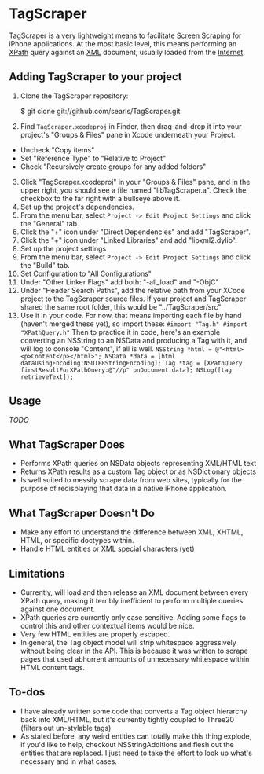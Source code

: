 TagScraper
==========

TagScraper is a very lightweight means to facilitate [Screen Scraping](http://en.wikipedia.org/wiki/Screen_Scraping#Screen_scraping) for iPhone applications. At the most basic level, this means performing an [XPath](http://en.wikipedia.org/wiki/XPath) query against an [XML](http://en.wikipedia.org/wiki/XML) document, usually loaded from the [Internet](http://en.wikipedia.org/wiki/Internet).


Adding TagScraper to your project
---------------------------------

1. Clone the TagScraper repository:

	$ git clone git://github.com/searls/TagScraper.git

2. Find `TagScraper.xcodeproj` in Finder, then drag-and-drop it into your project's "Groups & Files" pane in Xcode underneath your Project.

 * Uncheck "Copy items"
 * Set "Reference Type" to "Relative to Project"
 * Check "Recursively create groups for any added folders"

3. Click "TagScraper.xcodeproj" in your "Groups & Files" pane, and in the upper right, you should see a file named "libTagScraper.a". Check the checkbox to the far right with a bullseye above it.
4. Set up the project's dependencies.
 1. From the menu bar, select `Project -> Edit Project Settings` and click the "General" tab.
 2. Click the "+" icon under "Direct Dependencies" and add "TagScraper".
 3. Click the "+" icon under "Linked Libraries" and add "libxml2.dylib".
5. Set up the project settings
 1. From the menu bar, select `Project -> Edit Project Settings` and click the "Build" tab. 
 2. Set Configuration to "All Configurations" 
 3. Under "Other Linker Flags" add both: "-all_load" and "-ObjC"
 4. Under "Header Search Paths", add the relative path from your XCode project to the TagScraper source files. If your project and TagScraper shared the same root folder, this would be "../TagScraper/src"
6. Use it in your code. For now, that means importing each file by hand (haven't merged these yet), so import these:
`
    #import "Tag.h"
    #import "XPathQuery.h"
`
Then to practice it in code, here's an example converting an NSString to an NSData and producing a Tag with it, and will log to console "Content", if all is well.
`
    NSString *html = @"<html><p>Content</p></html>";
    NSData *data = [html dataUsingEncoding:NSUTF8StringEncoding];
    Tag *tag = [XPathQuery firstResultForXPathQuery:@"//p" onDocument:data];
    NSLog([tag retrieveText]);
`



Usage
-----
*TODO*

What TagScraper Does
--------------------
* Performs XPath queries on NSData objects representing XML/HTML text
* Returns XPath results as a custom Tag object or as NSDictionary objects
* Is well suited to messily scrape data from web sites, typically for the purpose of redisplaying that data in a native iPhone application.

What TagScraper Doesn't Do
--------------------------
* Make any effort to understand the difference between XML, XHTML, HTML, or specific doctypes within. 
* Handle HTML entities or XML special characters (yet)

Limitations
-----------
* Currently, will load and then release an XML document between every XPath query, making it terribly inefficient to perform multiple queries against one document.
* XPath queries are currently only case sensitive. Adding some flags to control this and other contextual items would be nice.
* Very few HTML entities are properly escaped.
* In general, the Tag object model will strip whitespace aggressively without being clear in the API. This is because it was written to scrape pages that used abhorrent amounts of unnecessary whitespace within HTML content tags.

To-dos
------

* I have already written some code that converts a Tag object hierarchy back into XML/HTML, but it's currently tightly coupled to Three20 (filters out un-stylable tags)
* As stated before, any weird entities can totally make this thing explode, if you'd like to help, checkout NSStringAdditions and flesh out the entities that are replaced. I just need to take the effort to look up what's necessary and in what cases.
